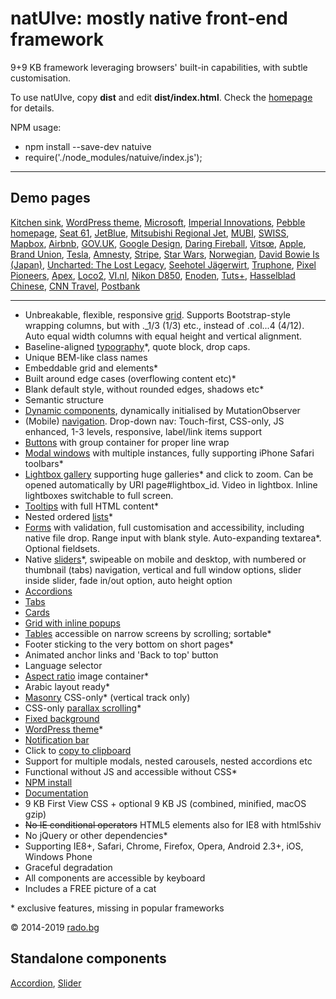 # natUIve: mostly native front-end framework


9+9 KB framework leveraging browsers' built-in capabilities, with subtle customisation. 

To use natUIve, copy **dist** and edit **dist/index.html**. Check the [homepage](https://radogado.github.io/natuive/) for details.

NPM usage:

- npm install --save-dev natuive
- require('./node_modules/natuive/index.js');

---

## Demo pages

[Kitchen sink](https://radogado.github.io/natuive/kitchen.html), [WordPress theme](http://rado.bg), [Microsoft](https://radogado.github.io/natuive/demos/microsoft/), [Imperial Innovations](https://radogado.github.io/natuive/demos/imperialinnovations/), [Pebble homepage](https://radogado.github.io/natuive/demos/pebble/), [Seat 61](https://radogado.github.io/natuive/demos/seat61/), [JetBlue](https://radogado.github.io/natuive/demos/jetblue/), [Mitsubishi Regional Jet](https://radogado.github.io/natuive/demos/mrj/), [MUBI](https://radogado.github.io/natuive/demos/mubi/), [SWISS](https://radogado.github.io/natuive/demos/swiss/), [Mapbox](https://radogado.github.io/natuive/demos/mapbox/), [Airbnb](https://radogado.github.io/natuive/demos/airbnb/), [GOV.UK](https://radogado.github.io/natuive/demos/gov.uk/), [Google Design](https://radogado.github.io/natuive/demos/google-design/), [Daring Fireball](https://radogado.github.io/natuive/demos/daringfireball/), [Vitsœ](https://radogado.github.io/natuive/demos/vitsoe/), [Apple](https://radogado.github.io/natuive/demos/apple/), [Brand Union](https://radogado.github.io/natuive/demos/brandunion/), [Tesla](https://radogado.github.io/natuive/demos/tesla/), [Amnesty](https://radogado.github.io/natuive/demos/amnesty/), [Stripe](https://radogado.github.io/natuive/demos/stripe/), [Star Wars](https://radogado.github.io/natuive/demos/starwars/), [Norwegian](https://radogado.github.io/natuive/demos/norwegian/), [David Bowie Is (Japan)](https://radogado.github.io/natuive/demos/davidbowieis/), [Uncharted: The Lost Legacy](https://radogado.github.io/natuive/demos/uncharted-the-lost-legacy/), [Seehotel Jägerwirt](https://radogado.github.io/natuive/demos/seehotel-jaegerwirt/), [Truphone](https://radogado.github.io/natuive/demos/truphone/), [Pixel Pioneers](https://radogado.github.io/natuive/demos/pixelpioneers/), [Apex](https://radogado.github.io/natuive/demos/apex/), [Loco2](https://radogado.github.io/natuive/demos/loco2/), [VI.nl](https://radogado.github.io/natuive/demos/vi.nl/), [Nikon D850](https://radogado.github.io/natuive/demos/nikon-d850/), [Enoden](https://radogado.github.io/natuive/demos/enoden/), [Tuts+](https://radogado.github.io/natuive/demos/tutsplus/), [Hasselblad Chinese](https://radogado.github.io/natuive/demos/hasselblad/), [CNN Travel](https://radogado.github.io/natuive/demos/cnn-travel/), [Postbank](https://radogado.github.io/natuive/demos/postbank/)

---

- Unbreakable, flexible, responsive [grid](https://radogado.github.io/natuive/#grid). Supports Bootstrap-style wrapping columns, but with ._1/3 (1/3) etc., instead of .col...4 (4/12). Auto equal width columns with equal height and vertical alignment.
- Baseline-aligned [typography](https://radogado.github.io/guide/#typography)*, quote block, drop caps.
- Unique BEM-like class names
- Embeddable grid and elements*
- Built around edge cases (overflowing content etc)*
- Blank default style, without rounded edges, shadows etc*
- Semantic structure
- [Dynamic components](https://radogado.github.io/natuive/#dynamic-components), dynamically initialised by MutationObserver
- (Mobile) [navigation](https://radogado.github.io/natuive/#nav). Drop-down nav: Touch-first, CSS-only, JS enhanced, 1-3 levels, responsive, label/link items support
- [Buttons](https://radogado.github.io/natuive/#buttons) with group container for proper line wrap
- [Modal windows](https://radogado.github.io/natuive/#modal-window) with multiple instances, fully supporting iPhone Safari toolbars*
- [Lightbox gallery](https://radogado.github.io/natuive/#lightbox) supporting huge galleries* and click to zoom. Can be opened automatically by URI page#lightbox_id. Video in lightbox. Inline lightboxes switchable to full screen.
- [Tooltips](https://radogado.github.io/natuive/#tooltip) with full HTML content*
- Nested ordered [lists](https://radogado.github.io/natuive/#lists)*
- [Forms](https://radogado.github.io/natuive/#form) with validation, full customisation and accessibility, including native file drop. Range input with blank style. Auto-expanding textarea*. Optional fieldsets.
- Native [sliders](https://radogado.github.io/natuive/#slider)*, swipeable on mobile and desktop, with numbered or thumbnail (tabs) navigation, vertical and full window options, slider inside slider, fade in/out option, auto height option
- [Accordions](https://radogado.github.io/natuive/#fold)
- [Tabs](https://radogado.github.io/natuive/#tabs)
- [Cards](https://radogado.github.io/natuive/#cards)
- [Grid with inline popups](https://radogado.github.io/natuive/#grid-inline-popup)
- [Tables](https://radogado.github.io/natuive/#tables) accessible on narrow screens by scrolling; sortable*
- Footer sticking to the very bottom on short pages*
- Animated anchor links and 'Back to top' button 
- Language selector
- [Aspect ratio](https://radogado.github.io/natuive/#aspect-ratio) image container*
- Arabic layout ready*
- [Masonry](https://radogado.github.io/natuive/#masonry) CSS-only* (vertical track only)
- CSS-only [parallax scrolling](https://radogado.github.io/natuive/#parallax)* 
- [Fixed background](https://radogado.github.io/natuive/#fixed-background)
- [WordPress theme](rado.bg)*
- [Notification bar](https://radogado.github.io/natuive/#notifications)
- Click to [copy to clipboard](https://radogado.github.io/natuive/#copy)
- Support for multiple modals, nested carousels, nested accordions etc
- Functional without JS and accessible without CSS*
- [NPM install](https://radogado.github.io/natuive/#npm)
- [Documentation](https://radogado.github.io/natuive/#)
- 9 KB First View CSS + optional 9 KB JS (combined, minified, macOS gzip)
- ~~No IE conditional operators~~ HTML5 elements also for IE8 with html5shiv
- No jQuery or other dependencies*
- Supporting IE8+, Safari, Chrome, Firefox, Opera, Android 2.3+, iOS, Windows Phone
- Graceful degradation
- All components are accessible by keyboard
- Includes a FREE picture of a cat

\* exclusive features, missing in popular frameworks

© 2014-2019 [rado.bg](http://rado.bg)

## Standalone components

[Accordion](https://github.com/radogado/n-accordion), [Slider](https://github.com/radogado/native-slider)